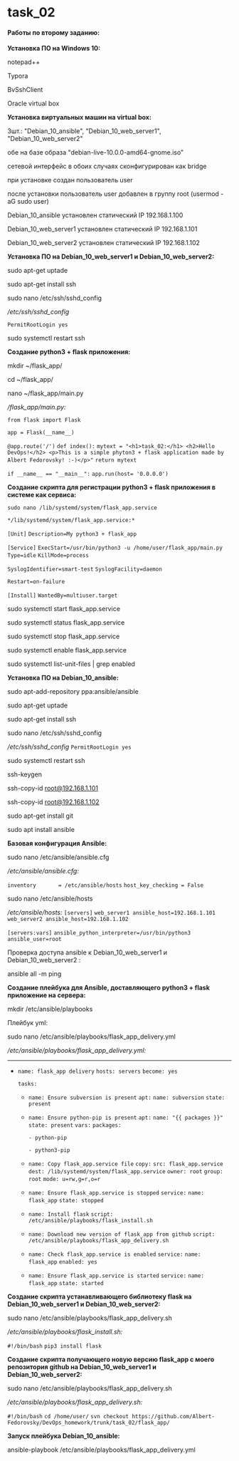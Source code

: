 # task_02

#### Работы по второму заданию:

**Установка ПО на Windows 10:**

notepad++

Typora

BvSshClient

Oracle virtual box

**Установка виртуальных машин на virtual box:**

3шт.: "Debian_10_ansible", "Debian_10_web_server1", "Debian_10_web_server2"

обе на базе образа "debian-live-10.0.0-amd64-gnome.iso"

сетевой интерфейс в обоих случаях сконфигурирован как bridge

при установке создан пользователь user

после установки пользователь user добавлен в группу root (usermod -aG sudo user)

Debian_10_ansible установлен статический IP 192.168.1.100

Debian_10_web_server1 установлен статический IP 192.168.1.101

Debian_10_web_server2 установлен статический IP 192.168.1.102

**Установка ПО на Debian_10_web_server1 и Debian_10_web_server2:**

sudo apt-get uptade

sudo apt-get install ssh

sudo nano /etc/ssh/sshd_config

*/etc/ssh/sshd_config*

`PermitRootLogin yes`

sudo systemctl restart ssh

**Создание python3 + flask приложения:**

mkdir ~/flask_app/

cd ~/flask_app/

nano ~/flask_app/main.py

*/flask_app/main.py:*

`from flask import Flask`

`app = Flask(__name__)`

`@app.route('/')`
`def index():`
	`mytext = "<h1>task_02:</h1> <h2>Hello DevOps!</h2> <p>This is a simple phyton3 + flask application made by Albert Fedorovsky! :-)</p>"`
	`return mytext`

`if __name__ == "__main__":`
    `app.run(host= '0.0.0.0')`

**Создание скрипта для регистрации python3 + flask приложения в системе как сервиса:**

`sudo nano /lib/systemd/system/flask_app.service`

 `*/lib/systemd/system/flask_app.service:*`

`[Unit]`
  `Description=My python3 + flask_app`

`[Service]`
  `ExecStart=/usr/bin/python3 -u /home/user/flask_app/main.py`
  `Type=idle`
  `KillMode=process`

  `SyslogIdentifier=smart-test`
  `SyslogFacility=daemon`

  `Restart=on-failure`

`[Install]`
  `WantedBy=multiuser.target`

sudo systemctl start flask_app.service

sudo systemctl status flask_app.service

sudo systemctl stop flask_app.service

sudo systemctl enable flask_app.service

sudo systemctl list-unit-files | grep enabled

**Установка ПО на Debian_10_ansible:**

sudo apt-add-repository ppa:ansible/ansible

sudo apt-get uptade

sudo apt-get install ssh

sudo nano /etc/ssh/sshd_config

*/etc/ssh/sshd_config*
`PermitRootLogin yes`

sudo systemctl restart ssh

ssh-keygen

ssh-copy-id root@192.168.1.101

ssh-copy-id root@192.168.1.102

sudo apt-get install git

sudo apt install ansible

**Базовая конфигурация Ansible:**

sudo nano /etc/ansible/ansible.cfg

*/etc/ansible/ansible.cfg:*

`inventory       = /etc/ansible/hosts`
`host_key_checking = False`

sudo nano /etc/ansible/hosts

*/etc/ansible/hosts:*
`[servers]`
`web_server1 ansible_host=192.168.1.101`
`web_server2 ansible_host=192.168.1.102`

`[servers:vars]`
`ansible_python_interpreter=/usr/bin/python3`
`ansible_user=root`

Проверка доступа ansible к Debian_10_web_server1 и Debian_10_web_server2 :

ansible all -m ping

**Создание плейбука для Ansible, доставляющего python3 + flask приложение на сервера:**

mkdir /etc/ansible/playbooks

Плейбук yml:

sudo nano /etc/ansible/playbooks/flask_app_delivery.yml

*/etc/ansible/playbooks/flask_app_delivery.yml:*

---
- `name: flask_app delivery`
  `hosts: servers`
  `become: yes`

  `tasks:`
  - `name: Ensure subversion is present`
    `apt:`
     `name: subversion`
     `state: present`

  - `name: Ensure python-pip is present`
    `apt:`
     `name: "{{ packages }}"`
     `state: present`
    `vars:`
      `packages:`
    
     `- python-pip`

     `- python3-pip`
    
  - `name: Copy flask_app.service file`
    `copy:`
     `src: flask_app.service`
     `dest: /lib/systemd/system/flask_app.service`
     `owner: root`
     `group: root`
     `mode: u=rw,g=r,o=r`
  
  - `name: Ensure flask_app.service is stopped`
    `service:`
     `name: flask_app`
     `state: stopped`
  
  - `name: Install flask`
    `script: /etc/ansible/playbooks/flask_install.sh`
  
  - `name: Download new version of flask_app from github`
    `script: /etc/ansible/playbooks/flask_app_delivery.sh`
  
  - `name: Check flask_app.service is enabled`
    `service:`
     `name: flask_app`
     `enabled: yes`
  
  - `name: Ensure flask_app.service is started`
    `service:`
     `name: flask_app`
     `state: started`

**Создание скрипта устанавливающего библиотеку flask на Debian_10_web_server1 и  Debian_10_web_server2:**

sudo nano /etc/ansible/playbooks/flask_app_delivery.sh

*/etc/ansible/playbooks/flask_install.sh:*

`#!/bin/bash`
`pip3 install flask`

**Создание скрипта получающего новую версию flask_app с моего репозитория github на Debian_10_web_server1 и Debian_10_web_server2:**

sudo nano /etc/ansible/playbooks/flask_app_delivery.sh

*/etc/ansible/playbooks/flask_app_delivery.sh:*

`#!/bin/bash`
`cd /home/user/`
`svn checkout https://github.com/Albert-Fedorovsky/DevOps_homework/trunk/task_02/flask_app/`

**Запуск плейбука Debian_10_ansible:**

ansible-playbook /etc/ansible/playbooks/flask_app_delivery.yml

